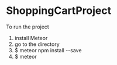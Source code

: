 # ShoppingCartProject

To run the project
1) install Meteor
2) go to the directory
3) $ meteor npm install --save
4) $ meteor
